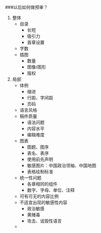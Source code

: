 ###以后如何做预审？

1. 整体
	+ 目录
		- 长短
		- 吸引力
		- 首章设置
	+ 字数
	+ 插图
		- 数量
		- 图像/图形
		- 版权
2. 局部
	+ 体例
		- 缩进
		- 行距、字间距
		- 页码
	+ 语言风格
	+ 稿件质量
		- 语法问题
		- 内容水平
		- 编辑难度
	+ 图表
		- 图题、图序
		- 表名、表序
		- 使用前先声明
		- 敏感图片：中国政治领袖、中国地图
		- 表格绘制标准
	+ 统一性问题
		- 各章相同的组件
		- 数字、字母、单位、注释
	+ 可有可无的内容比例
	+ 不适宜出现的敏感性内容
		- 政治敏感
		- 黄赌毒
		- 攻击、诋毁性语言
	+
